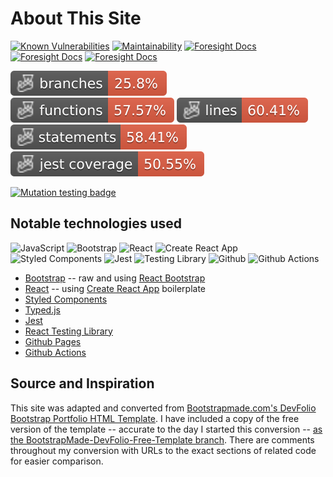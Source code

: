 # About This Site

[![Known Vulnerabilities](https://snyk.io/test/github/matneyx/matneyx.github.io/badge.svg)](https://snyk.io/test/github/matneyx/matneyx.github.io)
[![Maintainability](https://api.codeclimate.com/v1/badges/628ab8078ee645b4fa59/maintainability)](https://codeclimate.com/github/matneyx/matneyx.github.io/maintainability)
[![Foresight Docs](https://api-public.service.runforesight.com/api/v1/badge/test?repoId=136ab4f7-c9f9-47a7-8359-8a5e4bc24636)](https://docs.runforesight.com/)
[![Foresight Docs](https://api-public.service.runforesight.com/api/v1/badge/success?repoId=136ab4f7-c9f9-47a7-8359-8a5e4bc24636)](https://docs.runforesight.com/)
[![Foresight Docs](https://api-public.service.runforesight.com/api/v1/badge/utilization?repoId=136ab4f7-c9f9-47a7-8359-8a5e4bc24636)](https://docs.runforesight.com/)

![Branches](./badges/coverage-branches.svg)
![Functions](./badges/coverage-functions.svg)
![Lines](./badges/coverage-lines.svg)
![Statements](./badges/coverage-statements.svg)
![Jest coverage](./badges/coverage-jest%20coverage.svg)

[![Mutation testing badge](https://img.shields.io/endpoint?style=flat&url=https%3A%2F%2Fbadge-api.stryker-mutator.io%2Fgithub.com%2Fmatneyx%2Fmatneyx.github.io%2Fmaster)](https://dashboard.stryker-mutator.io/reports/github.com/matneyx/matneyx.github.io/master)

## Notable technologies used
<img height="32" width="32" src="https://cdn.simpleicons.org/javascript" alt="JavaScript" /> <img height="32" width="32" src="https://cdn.simpleicons.org/bootstrap" alt="Bootstrap" /> <img height="32" width="32" src="https://cdn.simpleicons.org/react" alt="React"/> <img height="32" width="32" src="https://cdn.simpleicons.org/createreactapp" alt="Create React App" /> <img height="32" width="32" src="https://cdn.simpleicons.org/styledcomponents" alt="Styled Components" /> <img height="32" width="32" src="https://cdn.simpleicons.org/jest" alt="Jest"/> <img height="32" width="32" src="https://cdn.simpleicons.org/testinglibrary" alt="Testing Library"/> <img height="32" width="32" src="https://cdn.simpleicons.org/github" alt="Github" /> <img height="32" width="32" src="https://cdn.simpleicons.org/githubactions" alt="Github Actions"/>

 - [Bootstrap](https://getbootstrap.com/) -- raw and using [React Bootstrap](https://react-bootstrap.github.io/)
 - [React](https://reactjs.org/) -- using [Create React App](https://create-react-app.dev/) boilerplate
 - [Styled Components](https://styled-components.com/)
 - [Typed.js](https://mattboldt.github.io/typed.js/)
 - [Jest](https://jestjs.io/)
 - [React Testing Library](https://testing-library.com/docs/react-testing-library/intro/)
 - [Github Pages](https://pages.github.com/)
 - [Github Actions](https://github.com/features/actions)

## Source and Inspiration
This site was adapted and converted from [Bootstrapmade.com's DevFolio Bootstrap Portfolio HTML Template](https://bootstrapmade.com/devfolio-bootstrap-portfolio-html-template/).  I have included a copy of the free version of the template -- accurate to the day I started this conversion -- [as the BootstrapMade-DevFolio-Free-Template branch](https://github.com/matneyx/matneyx.github.io/tree/BootstrapMade-DevFolio-Free-Template). There are comments throughout my conversion with URLs to the exact sections of related code for easier comparison.
